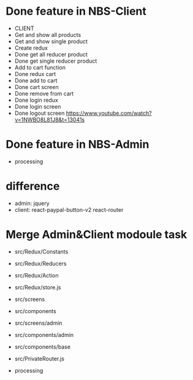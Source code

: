 # Done feature in NBS-Client

- CLIENT
- Get and show all products
- Get and show single product
- Create redux
- Done get all reducer product
- Done get single reducer product
- Add to cart function
- Done redux cart
- Done add to cart
- Done cart screen
- Done remove from cart
- Done login redux
- Done login screen
- Done logout screen
  https://www.youtube.com/watch?v=1NWBO8L81J8&t=13041s

# Done feature in NBS-Admin

- processing

# difference

- admin: jquery
- client: react-paypal-button-v2 react-router

# Merge Admin&Client modoule task

- src/Redux/Constants
- src/Redux/Reducers
- src/Redux/Action
- src/Redux/store.js
- src/screens
- src/components
- src/screens/admin
- src/components/admin
- src/components/base
- src/PrivateRouter.js

- processing
